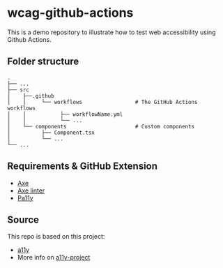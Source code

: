 # wcag-github-actions

This is a demo repository to illustrate how to test web accessibility using Github Actions.

## Folder structure

    .
    ├── ...
    ├── src
    │    ├──.github
    │    │     └── workflows                 # The GitHub Actions workflows
    │    │           ├── workflowName.yml
    │    │           └── ...
    │    └── components                      # Custom components
    │          ├── Component.tsx
    │          └── ...
    └── ...

## Requirements & GitHub Extension

- [Axe](https://www.deque.com/axe/)
- [Axe linter](https://github.com/marketplace/axe-linter)
- [Pa11y](https://pa11y.org/)

## Source

This repo is based on this project:
- [a11y](https://github.com/bolonio/a11y-github-actions)
- More info on [a11y-project](https://www.a11yproject.com/) 
